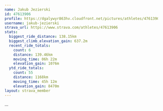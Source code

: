 ```yaml
---
name: Jakub Jezierski
id: 47613906
profile: https://dgalywyr863hv.cloudfront.net/pictures/athletes/47613906/14681924/1/large.jpg
username: jakub-jezierski
strava_url: https://www.strava.com/athletes/47613906
stats:
  biggest_ride_distance: 138.15km
  biggest_climb_elevation_gain: 637.2m
  recent_ride_totals:
    count: 6
    distance: 139.46km
    moving_time: 06h 22m
    elevation_gain: 1076m
  ytd_ride_totals:
    count: 55
    distance: 1168km
    moving_time: 45h 12m
    elevation_gain: 8470m
layout: strava_member
--- 
```

...
